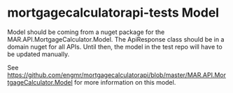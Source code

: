 ﻿# mortgagecalculatorapi-tests Model
Model should be coming from a nuget package for the MAR.API.MortgageCalculator.Model. The ApiResponse class should be in a domain nuget for all APIs. Until then, the model in the test repo will have to be updated manually.

See https://github.com/engmr/mortgagecalculatorapi/blob/master/MAR.API.MortgageCalculator.Model for more information on this model.